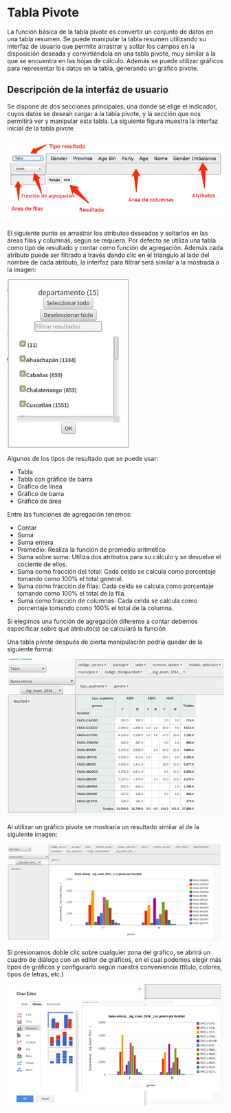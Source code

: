 # Tabla Pivote
La función básica de la tabla pivote es convertir un conjunto de datos en una tabla resumen. Se puede manipular la tabla resumen utilizando su interfaz de usuario que permite arrastrar y soltar los campos en la disposición deseada y convirtiéndola en una tabla pivote, muy similar a la que se encuentra en las hojas de cálculo.
Además se puede utilizar gráficos para representar los datos en la tabla, generando un gráfico pivote.

## Descripción de la interfáz de usuario
Se dispone de dos secciones principales, una donde se elige el indicador, cuyos datos se desean cargar a la tabla pivote, y la sección que nos permitirá ver y manipular esta tabla.
La siguiente figura muestra la interfaz inicial de la tabla pivote

![Tabla pivote](images/pivot_table1.png)

El siguiente punto es arrastrar los atributos deseados y soltarlos en las áreas filas y columnas, según se requiera. Por defecto se utiliza una tabla como tipo de resultado y contar como función de agregación. Además cada atributo puede ser filtrado a través dando clic en el triángulo al lado del nombre de cada atributo, la interfaz para filtrar será similar a la mostrada a la imagen:

![Filtro de atributos](images/pivot_table5.png)

Algunos de los tipos de resultado que se puede usar:

- Tabla
- Tabla con gráfico de barra
- Gráfico de línea
- Gráfico de barra
- Gráfico de área

Entre las funciones de agregación tenemos:

* Contar
* Suma
* Suma entera
* Promedio: Realiza la función de promedio aritmético
* Suma sobre suma: Utiliza dos atributos para su cálculo y se devuelve el cociente de ellos.
* Suma como fracción del total: Cada celda se calcula como porcentaje tomando como 100% el total general.
* Suma como fracción de filas: Cada celda se calcula como porcentaje tomando como 100% el total de la fila.
* Suma como fracción de columnas: Cada celda se calcula como porcentaje tomando como 100% el total de la columna. 

Si elegimos una función de agregación diferente a contar debemos especificar 
sobre qué atributo(s) se calculará la función

Una tabla pivote después de cierta manipulación podría quedar de la siguiente forma:

![Tabla pivote](images/pivot_table2.png)

Al utilizar un gráfico pivote se mostraría un resultado similar al de la siguiente imagen:

![Gráfico de una tabla pivote](images/pivot_table3.png)

Si presionamos doble clic sobre cualquier zona del gráfico, se abrirá un cuadro
de diálogo con un editor de gráficos, en el cual podemos elegir más tipos de gráficos
y configurarlo según nuestra conveniencia (título, colores, tipos de letras, etc.)

![Editor del gráfico](images/pivot_table4.png)